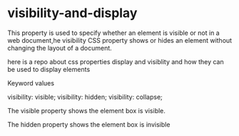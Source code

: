 # visibility-and-display

This property is used to specify whether an element is visible or not in a web document,he visibility CSS property shows or hides an element without changing the layout of a document.

here is a repo about css properties display and visiblity and how they can be used to display elements

Keyword values

visibility: visible;
visibility: hidden;
visibility: collapse;

The visible property shows the element box is visible.

The hidden property shows the element box is invisible 
